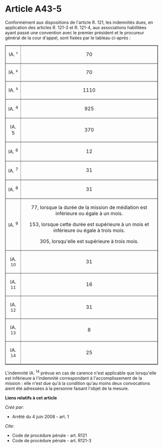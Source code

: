 # Article A43-5

Conformément aux dispositions de l'article R. 121, les indemnités dues, en application des articles R. 121-3 et R. 121-4, aux
associations habilitées ayant passé une convention avec le premier président et le procureur général de la cour d'appel, sont
fixées par le tableau ci-après : 

<table border="1">
  <tbody>
    <tr>
      <td align="center">

IA. ¹ 

</td>
      <td align="center">

70 

</td>
    </tr>
    <tr>
      <td align="center">

IA. ² 

</td>
      <td align="center">

70 

</td>
    </tr>
    <tr>
      <td align="center">

IA. ³ 

</td>
      <td align="center">

1110 

</td>
    </tr>
    <tr>
      <td align="center">

IA. 
        <sup>4</sup>

</td>
      <td align="center">

925 

</td>
    </tr>
    <tr>
      <td align="center">

IA. 5 

</td>
      <td align="center">

370 

</td>
    </tr>
    <tr>
      <td align="center">

IA.
        <sup> 6</sup>

</td>
      <td align="center">

12 

</td>
    </tr>
    <tr>
      <td align="center">

IA. 
        <sup>7</sup>

</td>
      <td align="center">

31 

</td>
    </tr>
    <tr>
      <td align="center">

IA. 
        <sup>8 

</sup>
      </td>
      <td align="center">

31 

</td>
    </tr>
    <tr>
      <td align="center">

IA. 
        <sup>9</sup>

</td>
      <td align="center">

77, lorsque la durée de la mission de médiation est inférieure ou égale à un mois. 

153, lorsque cette durée est supérieure à un mois et inférieure ou égale à trois mois. 

305, lorsqu'elle est supérieure à trois mois. 

</td>
    </tr>
    <tr>
      <td align="center">

IA. 
        <sup>10</sup>

</td>
      <td align="center">

31 

</td>
    </tr>
    <tr>
      <td align="center">

IA. 
        <sup>11 

</sup>
      </td>
      <td align="center">

16 

</td>
    </tr>
    <tr>
      <td align="center">

IA. 
        <sup>12</sup>

</td>
      <td align="center">

31 

</td>
    </tr>
    <tr>
      <td align="center">

IA. 
        <sup>13 

</sup>
      </td>
      <td align="center">

8 

</td>
    </tr>
    <tr>
      <td align="center">

IA. 
        <sup>14</sup>

</td>
      <td align="center">

25 

</td>
    </tr>
  </tbody>
</table>

L'indemnité IA. 
  <sup>14</sup> prévue en cas de carence n'est applicable que lorsqu'elle est inférieure à l'indemnité correspondant à
l'accomplissement de la mission : elle n'est due qu'à la condition qu'au moins deux convocations aient été adressées à la
personne faisant l'objet de la mesure.

**Liens relatifs à cet article**

_Créé par_:

  - Arrêté du 4 juin 2008 - art. 1

_Cite_:

  - Code de procédure pénale - art. R121
  - Code de procédure pénale - art. R121-3
